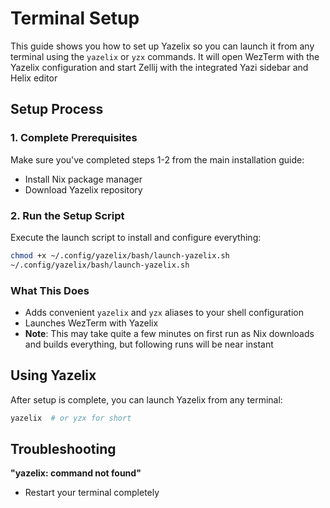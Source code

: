 # Terminal Setup

This guide shows you how to set up Yazelix so you can launch it from any terminal using the `yazelix` or `yzx` commands. It will open WezTerm with the Yazelix configuration and start Zellij with the integrated Yazi sidebar and Helix editor

## Setup Process

### 1. Complete Prerequisites
Make sure you've completed steps 1-2 from the main installation guide:
- Install Nix package manager
- Download Yazelix repository

### 2. Run the Setup Script
Execute the launch script to install and configure everything:
```bash
chmod +x ~/.config/yazelix/bash/launch-yazelix.sh
~/.config/yazelix/bash/launch-yazelix.sh
```

### What This Does
- Adds convenient `yazelix` and `yzx` aliases to your shell configuration
- Launches WezTerm with Yazelix
- **Note**: This may take quite a few minutes on first run as Nix downloads and builds everything, but following runs will be near instant

## Using Yazelix

After setup is complete, you can launch Yazelix from any terminal:

```bash
yazelix  # or yzx for short
```

## Troubleshooting

**"yazelix: command not found"**
- Restart your terminal completely
